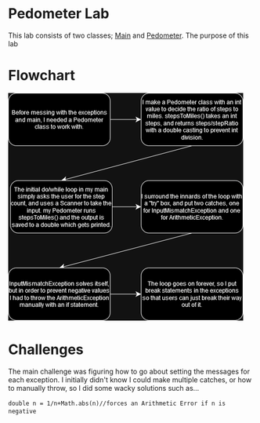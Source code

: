 # **Pedometer Lab**
This lab consists of two classes; [Main](src/Main.java) and [Pedometer](src/Pedometer.java). The purpose of this lab
# **Flowchart**
![Flowchart](flowchart.png)
# **Challenges**
The main challenge was figuring how to go about setting the messages for each exception. I initially didn't know I could make multiple catches, or how to manually throw, so I did some wacky solutions such as...
```
double n = 1/n+Math.abs(n)//forces an Arithmetic Error if n is negative
```
